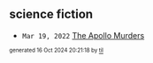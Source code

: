 ## science fiction


* <code>Mar 19, 2022</code> [The Apollo Murders](2022-03-19T09-43-57-the-apollo-murders.md)

<sup><sub>generated 16 Oct 2024 20:21:18 by <a href='https://github.com/senorprogrammer/til'>til</a></sub></sup>
